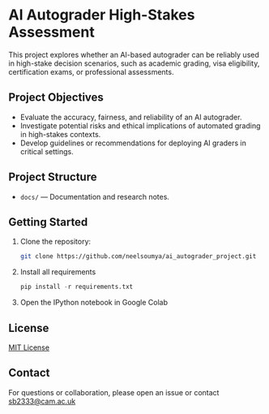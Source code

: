 # AI Autograder High-Stakes Assessment

This project explores whether an AI-based autograder can be reliably used in high-stake decision scenarios, such as academic grading, visa eligibility, certification exams, or professional assessments.

## Project Objectives

- Evaluate the accuracy, fairness, and reliability of an AI autograder.
- Investigate potential risks and ethical implications of automated grading in high-stakes contexts.
- Develop guidelines or recommendations for deploying AI graders in critical settings.

## Project Structure

- `docs/` — Documentation and research notes.

## Getting Started

1. Clone the repository:
   ```bash
   git clone https://github.com/neelsoumya/ai_autograder_project.git
   ```
2. Install all requirements
   ```py
   pip install -r requirements.txt
   ```
3. Open the IPython notebook in Google Colab
   

## License

[MIT License](LICENSE)

## Contact

For questions or collaboration, please open an issue or contact sb2333@cam.ac.uk

